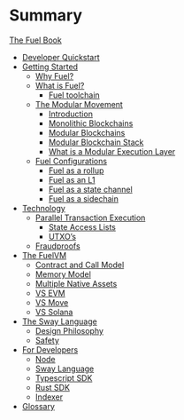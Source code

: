 # Summary

<!-- markdownlint-disable MD042 -->

[The Fuel Book](./README.md)

- [Developer Quickstart]()
- [Getting Started]()
  - [Why Fuel?]()
  - [What is Fuel?](./what-is-fuel.md)
    - [Fuel toolchain](./fuel-toolchain.md)
  - [The Modular Movement](./modular-movement.md)
    - [Introduction]()
    - [Monolithic Blockchains]()
    - [Modular Blockchains]()
    - [Modular Blockchain Stack]()
    - [What is a Modular Execution Layer]()
  - [Fuel Configurations](./fuel-configurations.md)
    - [Fuel as a rollup](./rollup.md)
    - [Fuel as an L1](./l1.md)
    - [Fuel as a state channel](./state-channel.md)
    - [Fuel as a sidechain](./sidechain.md)
- [Technology]()
  - [Parallel Transaction Execution]()
    - [State Access Lists]()
    - [UTXO’s]()
  - [Fraudproofs]()
- [The FuelVM]()
  - [Contract and Call Model]()
  - [Memory Model]()
  - [Multiple Native Assets]()
  - [VS EVM]()
  - [VS Move]()
  - [VS Solana]()
- [The Sway Language](./sway-language.md)
  - [Design Philosophy](./design-philosophy.md)
  - [Safety](./sway-safety.md)
- [For Developers]()
  - [Node]()
  - [Sway Language]()
  - [Typescript SDK]()
  - [Rust SDK]()
  - [Indexer]()
- [Glossary]()
